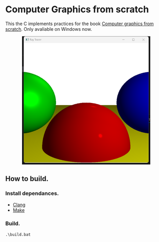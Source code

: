 # Computer Graphics from scratch


This the C implements practices for the book [Computer graphics from scratch](https://gabrielgambetta.com/computer-graphics-from-scratch/). Only avaliable on Windows now.

<p align="center">
  <img width="400" height="400" src="assets/screenshot00.png">
</p>

## How to build.
### Install dependances.
- [Clang](https://github.com/llvm/llvm-project)
- [Make](https://gnuwin32.sourceforge.net/packages/make.htm)

### Build.

```
.\build.bat
```
